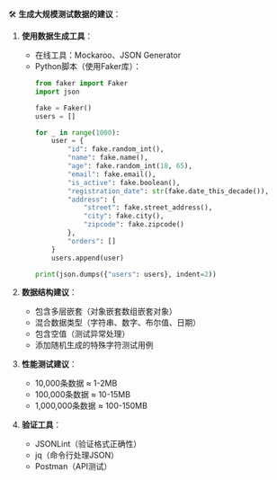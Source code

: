 🛠️ **生成大规模测试数据的建议**：

1. **使用数据生成工具**：
   - 在线工具：Mockaroo、JSON Generator
   - Python脚本（使用Faker库）：
     ```python
     from faker import Faker
     import json

     fake = Faker()
     users = []

     for _ in range(1000):
         user = {
             "id": fake.random_int(),
             "name": fake.name(),
             "age": fake.random_int(18, 65),
             "email": fake.email(),
             "is_active": fake.boolean(),
             "registration_date": str(fake.date_this_decade()),
             "address": {
                 "street": fake.street_address(),
                 "city": fake.city(),
                 "zipcode": fake.zipcode()
             },
             "orders": []
         }
         users.append(user)

     print(json.dumps({"users": users}, indent=2))
     ```

2. **数据结构建议**：
   - 包含多层嵌套（对象嵌套数组嵌套对象）
   - 混合数据类型（字符串、数字、布尔值、日期）
   - 包含空值（测试异常处理）
   - 添加随机生成的特殊字符测试用例

3. **性能测试建议**：
   - 10,000条数据 ≈ 1-2MB
   - 100,000条数据 ≈ 10-15MB
   - 1,000,000条数据 ≈ 100-150MB

4. **验证工具**：
   - JSONLint（验证格式正确性）
   - jq（命令行处理JSON）
   - Postman（API测试）
